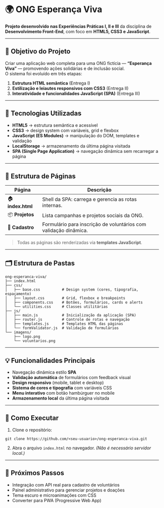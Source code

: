 # 🌍 ONG Esperança Viva

**Projeto desenvolvido nas Experiências Práticas I, II e III** da disciplina de **Desenvolvimento Front-End**, com foco em **HTML5, CSS3 e JavaScript**.

---

## 🎯 Objetivo do Projeto
Criar uma aplicação web completa para uma ONG fictícia — **“Esperança Viva”** — promovendo ações solidárias e de inclusão social.  
O sistema foi evoluído em três etapas:

1. **Estrutura HTML semântica** (Entrega I)  
2. **Estilização e leiautes responsivos com CSS3** (Entrega II)  
3. **Interatividade e funcionalidades JavaScript (SPA)** (Entrega III)

---

## 🧱 Tecnologias Utilizadas
- **HTML5** → estrutura semântica e acessível  
- **CSS3** → design system com variáveis, grid e flexbox  
- **JavaScript (ES Modules)** → manipulação do DOM, templates e validação  
- **LocalStorage** → armazenamento da última página visitada  
- **SPA (Single Page Application)** → navegação dinâmica sem recarregar a página  

---

## 🧩 Estrutura de Páginas
| Página | Descrição |
|-------|-----------|
| 🏠 **index.html** | Shell da SPA: carrega e gerencia as rotas internas. |
| 📦 **Projetos** | Lista campanhas e projetos sociais da ONG. |
| 💚 **Cadastro** | Formulário para inscrição de voluntários com validação dinâmica. |

> Todas as páginas são renderizadas via **templates JavaScript**.

---

## 🗂️ Estrutura de Pastas
```
ong-esperanca-viva/
├── index.html
├── css/
│   ├── base.css          # Design system (cores, tipografia, espaçamento)
│   ├── layout.css        # Grid, flexbox e breakpoints
│   ├── components.css    # Botões, formulários, cards e alerts
│   └── utilities.css     # Classes utilitárias
├── js/
│   ├── main.js           # Inicialização da aplicação (SPA)
│   ├── router.js         # Controle de rotas e navegação
│   ├── templates.js      # Templates HTML das páginas
│   └── formValidator.js  # Validação de formulários
└── imagens/
    ├── logo.png
    └── voluntarios.png
```

---

## 💡 Funcionalidades Principais
- Navegação dinâmica estilo **SPA**  
- **Validação automática** de formulários com feedback visual  
- **Design responsivo** (mobile, tablet e desktop)  
- **Sistema de cores e tipografia** com variáveis CSS  
- **Menu interativo** com botão hambúrguer no mobile  
- **Armazenamento local** da última página visitada  

---

## 🚀 Como Executar
1. Clone o repositório:
```
git clone https://github.com/<seu-usuario>/ong-esperanca-viva.git
```
2. Abra o arquivo `index.html` no navegador. *(Não é necessário servidor local.)*

---

## 🔮 Próximos Passos
- Integração com API real para cadastro de voluntários  
- Painel administrativo para gerenciar projetos e doações  
- Tema escuro e microanimações com CSS  
- Converter para PWA (Progressive Web App)
